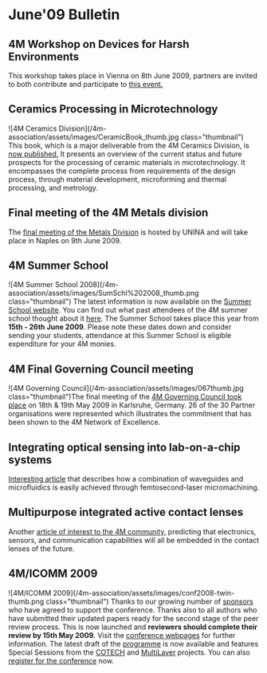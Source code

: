 # June'09 Bulletin

<!--break-->
## 4M Workshop on Devices for Harsh Environments

This workshop takes place in Vienna on 8th June 2009, partners are invited to both contribute and participate to [this event.](/event/4M-Workshop-Devices-harsh-environments)

## Ceramics Processing in Microtechnology

![4M Ceramics Division](/4m-association/assets/images/CeramicBook_thumb.jpg class="thumbnail") This book, which is a major deliverable from the 4M Ceramics Division, is [now published.](/content/Ceramics-Processing-Microtechnology) It presents an overview of the current status and future prospects for the processing of ceramic materials in microtechnology.  It encompasses the complete process from requirements of the design process, through material development, microforming and thermal processing, and metrology.   

## Final meeting of the 4M Metals division

The [final meeting of the Metals Division](/event/Final-meeting-4M-Metals-Division) is hosted by UNINA and will take place in Naples on 9th June 2009. 

## 4M Summer School

![4M Summer School 2008](/4m-association/assets/images/SumSchl%202008_thumb.png class="thumbnail") The latest information is now available on the [Summer School website](http://www.me.mek.dtu.dk/English/Education/PhD%20Summer%20School.aspx). You can find out what past attendees of the 4M summer school thought about it [here](/event/4M-Summer-School). The Summer School takes place this year from **15th - 26th June 2009**. Please note these dates down and consider sending your students, attendance at this Summer School is eligible expenditure for your 4M monies.  

## 4M Final Governing Council meeting

![4M Governing Council](/4m-association/assets/images/067thumb.jpg class="thumbnail")The final meeting of the [4M Governing Council took place](/content/Final-4M-Governing-Council) on 18th & 19th May 2009 in Karlsruhe, Germany. 26 of the 30 Partner organisations were represented which illustrates the commitment that has been shown to the 4M Network of Excellence.

## Integrating optical sensing into lab-on-a-chip systems

[Interesting article](/content/Integrating-optical-sensing-lab-chip-systems) that describes how a combination of waveguides and microfluidics is easily achieved through femtosecond-laser micromachining.

## Multipurpose integrated active contact lenses

Another [article of interest to the 4M community,](/content/Multipurpose-integrated-active-contact-lenses) predicting that electronics, sensors, and communication capabilities will all be embedded in the contact lenses of the future. 

## 4M/ICOMM 2009

![4M/ICOMM 2009](/4m-association/assets/images/conf2008-twin-thumb.png class="thumbnail")
Thanks to our growing number of [sponsors](/conference/2009/Sponsors) who have agreed to support the conference. Thanks also to all authors who have submitted their updated papers ready for the second  stage of the peer review process. This is now launched and **reviewers should complete their review by 15th May 2009.** Visit the [conference webpages](/4m-association/conference/2009 "conference webpages") for further information. The latest draft of the [programme](/conference/2009/Programme) is now available and features Special Sessions from the [COTECH](/node/18) and [MultiLayer](/node/19) projects. You can also [register for the conference](/conference/2009/Registration_and_fees) now.